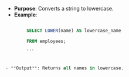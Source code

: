 - **Purpose**: Converts a string to lowercase.
- **Example**:
		
```sql

		SELECT LOWER(name) AS lowercase_name

		FROM employees;

		```
		

- **Output**: Returns all names in lowercase.


